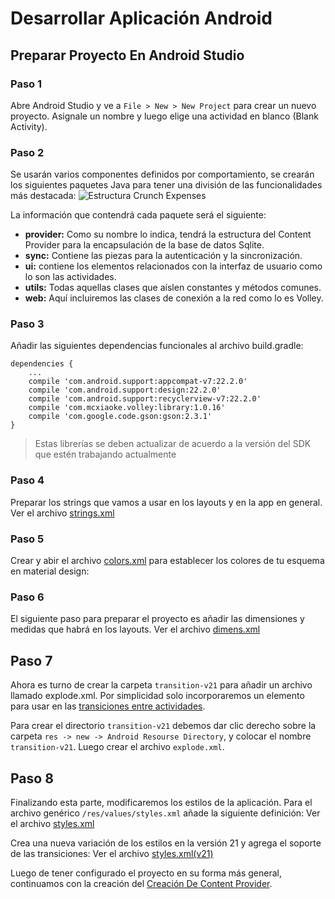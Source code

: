 # Desarrollar Aplicación Android

## Preparar Proyecto En Android Studio

### Paso 1
 Abre Android Studio y ve a `File > New > New Project` para crear un nuevo proyecto. Asignale un nombre y luego elige una actividad en blanco (Blank Activity).

### Paso 2
 Se usarán varios componentes definidos por comportamiento, se crearán los siguientes paquetes Java para tener una división de las funcionalidades más destacada:
 ![Estructura Crunch Expenses](http://www.hermosaprogramacion.com/wp-content/uploads/2015/07/estructura-de-proyecto-en-android-studio.png)

 La información que contendrá cada paquete será el siguiente:
* __provider:__ Como su nombre lo indica, tendrá la estructura del Content Provider para la encapsulación de la base de datos Sqlite.
* __sync:__ Contiene las piezas para la autenticación y la sincronización.
* __ui:__ contiene los elementos relacionados con la interfaz de usuario como lo son las actividades.
* __utils:__ Todas aquellas clases que aíslen constantes y métodos comunes.
* __web:__ Aquí incluiremos las clases de conexión a la red como lo es Volley.

### Paso 3
Añadir las siguientes dependencias funcionales al archivo build.gradle:
```
dependencies {
    ...
    compile 'com.android.support:appcompat-v7:22.2.0'
    compile 'com.android.support:design:22.2.0'
    compile 'com.android.support:recyclerview-v7:22.2.0'
    compile 'com.mcxiaoke.volley:library:1.0.16'
    compile 'com.google.code.gson:gson:2.3.1'
}
```

> Estas librerías se deben actualizar de acuerdo a la versión del SDK que estén trabajando actualmente

### Paso 4
Preparar los strings que vamos a usar en los layouts y en la app en general. Ver el archivo [strings.xml](../app/src/main/res/values/strings.xml)

### Paso 5
Crear y abir el archivo [colors.xml](../sync-android/app/src/main/res/values/colors.xml) para establecer los colores de tu esquema en material design:

### Paso 6
El siguiente paso para preparar el proyecto es añadir las dimensiones y medidas que habrá en los layouts. Ver el archivo [dimens.xml](../sync-android/app/src/main/res/values/dimens.xml)

## Paso 7
Ahora es turno de crear la carpeta `transition-v21` para añadir un archivo llamado explode.xml. Por simplicidad solo incorporaremos un elemento <explode> para usar en las [transiciones entre actividades](http://www.hermosaprogramacion.com/2015/07/usar-transiciones-en-android-con-material-design/).

Para crear el directorio `transition-v21` debemos dar clic derecho sobre la carpeta `res -> new -> Android Resourse Directory`, y colocar el nombre `transition-v21`. Luego crear el archivo `explode.xml`.

## Paso 8
Finalizando esta parte, modificaremos los estilos de la aplicación. Para el archivo genérico `/res/values/styles.xml` añade la siguiente definición: Ver el archivo [styles.xml](../app/src/main/res/values/styles.xml)

Crea una nueva variación de los estilos en la versión 21 y agrega el soporte de las transiciones: Ver el archivo [styles.xml(v21)](../app/src/main/res/values-v21/styles.xml)


Luego de tener configurado el proyecto en su forma más general, continuamos con la creación del [Creación De Content Provider](4.Creacion-content-provider.md).


